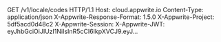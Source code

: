 GET /v1/locale/codes HTTP/1.1
Host: cloud.appwrite.io
Content-Type: application/json
X-Appwrite-Response-Format: 1.5.0
X-Appwrite-Project: 5df5acd0d48c2
X-Appwrite-Session: 
X-Appwrite-JWT: eyJhbGciOiJIUzI1NiIsInR5cCI6IkpXVCJ9.eyJ...

